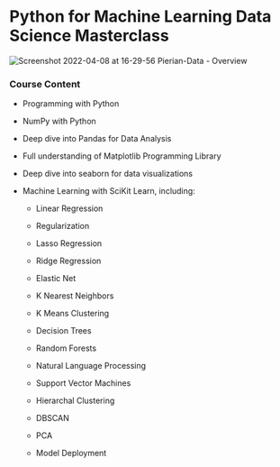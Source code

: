 # Python for Machine Learning Data Science Masterclass
![Screenshot 2022-04-08 at 16-29-56 Pierian-Data - Overview](https://user-images.githubusercontent.com/75258625/162445924-0dbf4b82-abab-4658-9ee1-5c6f3bb68bea.png)
### Course Content
* Programming with Python
* NumPy with Python
* Deep dive into Pandas for Data Analysis
* Full understanding of Matplotlib Programming Library
* Deep dive into seaborn for data visualizations
* Machine Learning with SciKit Learn, including:

    * Linear Regression

    * Regularization

    * Lasso Regression

    * Ridge Regression

    *  Elastic Net

    * K Nearest Neighbors

    * K Means Clustering

    * Decision Trees

    * Random Forests

    * Natural Language Processing

    * Support Vector Machines

    * Hierarchal Clustering

    *  DBSCAN

    * PCA

    * Model Deployment
 
